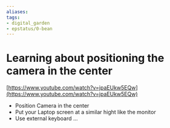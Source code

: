 ```yaml
---
aliases: 
tags: 
- digital_garden
- epstatus/0-bean
---
```

# Learning about positioning the camera in the center


[https://www.youtube.com/watch?v=jpaEUkw5EQw](https://www.youtube.com/watch?v=jpaEUkw5EQw)

+ Position Camera in the center
+ Put your Laptop screen at a similar hight like the monitor
+ Use external keyboard ... 